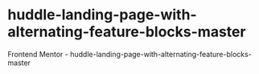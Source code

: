 # huddle-landing-page-with-alternating-feature-blocks-master
Frontend Mentor - huddle-landing-page-with-alternating-feature-blocks-master

